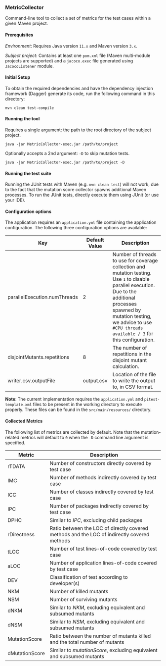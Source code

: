 ### MetricCollector

Command-line tool to collect a set of metrics for the test cases within a given Maven project.

#### Prerequisites

*Environment*: Requires Java version `11.x` and Maven version `3.x`.

*Subject project*: Contains at least one `pom.xml` file (Maven multi-module projects are supported) and a `jacoco.exec` file generated using `JacocoListener` module. 

#### Initial Setup

To obtain the required dependencies and have the dependency injection framework (Dagger) generate its code, run the following command in this directory:

```shell
mvn clean test-compile
```

#### Running the tool

Requires a single argument: the path to the root directory of the subject project.

```shell
java -jar MetricCollector-exec.jar /path/to/project
```

Optionally accepts a 2nd argument: `-D` to skip mutation tests.

```shell
java -jar MetricCollector-exec.jar /path/to/project -D
```

#### Running the test suite

Running the JUnit tests with Maven (e.g. `mvn clean test`) will not work, due to the fact that the mutation score collector spawns additional Maven processes. To run the JUnit tests, directly execute them using JUnit (or use your IDE).

#### Configuration options

The application requires an `application.yml` file containing the application configuration. The following three configuration options are available:

| Key                          | Default Value | Description                                                                                                                                                                                                                                      |
|------------------------------|---------------|--------------------------------------------------------------------------------------------------------------------------------------------------------------------------------------------------------------------------------------------------|
| parallelExecution.numThreads | 2             | Number of threads to use for coverage collection and mutation testing. Use `1` to disable parallel execution. Due to the additional processes spawned by mutation testing, we advice to use `#CPU threads available / 3` for this configuration. |
| disjointMutants.repetitions  | 8             | The number of repetitions in the disjoint mutant calculation.                                                                                                                                                                                    |
| writer.csv.outputFile        | output.csv    | Location of the file to write the output to, in CSV format.                                                                                                                                                                                      |

**Note**: The current implementation requires the `application.yml` and `pitest-template.xml` files to be present in the working directory to execute properly. These files can be found in the `src/main/resources/` directory.

#### Collected Metrics

The following list of metrics are collected by default. Note that the mutation-related metrics will default to `0` when the `-D` command line argument is specified.

| Metric         | Description                                                                                 |
|----------------|---------------------------------------------------------------------------------------------|
| rTDATA         | Number of constructors directly covered by test case                                        |
| IMC            | Number of methods indirectly covered by test case                                           |
| ICC            | Number of classes indirectly covered by test case                                           |
| IPC            | Number of packages indirectly covered by test case                                          |
| DPHC           | Similar to _IPC_, excluding child packages                                                  |
| rDirectness    | Ratio between the LOC of directly covered methods and the LOC of indirectly covered methods |
| tLOC           | Number of test lines-of-code covered by test case                                           |
| aLOC           | Number of application lines-of-code covered by test case                                    |
| DEV            | Classification of test according to developer(s)                                            |
 | NKM            | Number of killed mutants                                                                    |
| NSM            | Number of surviving mutants                                                                 |
| dNKM           | Similar to _NKM_, excluding equivalent and subsumed mutants                                 |
| dNSM           | Similar to _NSM_, excluding equivalent and subsumed mutants                                 |
| MutationScore  | Ratio between the number of mutants killed and the total number of mutants                  |
| dMutationScore | Similar to _mutationScore_, excluding equivalent and subsumed mutants                       |
